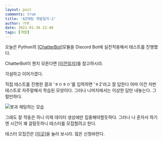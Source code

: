 ```yaml
---
layout: post
comments: true
title: 'AI채팅 개발일지-2'
author: 가위
date: 2021-01-30 22:40
tags: [개발]
---
```


오늘은 Python의 [[ChatterBot](https://github.com/gunthercox/ChatterBot)]모듈을 Discord Bot에 실전적용해서 테스트를 진행했다.

ChatterBot이 뭔지 모른다면 [[이전일지](https://tales-blog.vercel.app/2021/01/29/AIchat1/)]를 참고하시라.

각설하고 이어가겠다.

직접 테스트를 진행한 결과 'ㅎㅇㅎㅇ'를 입력하면 'ㅎ2'라고 잘 답한다 아마 이건 저번 테스트로 자주말해서 학습된 모양이다. 그러나 나머지에서는 이상한 답만 내놓는다. 그럴만하다.

![봇과 채팅하는 모습](https://media.discordapp.net/attachments/789056797800792074/805064236442452008/2021_01_30_22_13_17_377.gif?width=611&height=644)

그래도 잘 작동은 하니 이제 데이터 생성에만 집중해야할듯하다. 그러나 나 혼자서 하기엔 시간이 꽤 걸릴듯하니 테스터를 모집할려고 한다.

테스터 모집건은 [[이곳](https://tales-blog.vercel.app/2021/01/30/AIchatTESTER)]을 눌러 보시라. 많은 신청바란다.